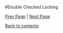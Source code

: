 #Double Checked Locking

<Text Here>

[Prev Page](https://github.com/Krithika-Balan2290/Concurrency-Design-Patterns/blob/master/Docs/disrupt.md) | [Next Page]()
 
 [Back to contents](https://github.com/Krithika-Balan2290/Concurrency-Design-Patterns/blob/master/Index.md)
